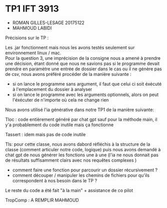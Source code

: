 # TP1 IFT 3913 

- ROMAN GILLES-LESAGE 20175122
- MAHMOUD LABIDI

Précisions sur le TP : 

Les .jar fonctionnent mais nous les avons testés seulement sur environnement linux / mac.  
Pour la question 3, une imprécision de la consigne nous a amené à prendre une décision,
étant donné que nous ne savions pas si le programme devait prendre en paramètre une entrée de dossier 
dans le cas ou il ne génère pas de csv, nous avons préféré procéder de la manière suivante :   
- si on lance le programme sans argument, il faut que celui ci soit éxécuté à l'emplacement du dossier à analyser
- si on lance le programme avec les arguments optionnels, alors on peut l'éxécuter de n'importe où cela ne change rien

Nous avons utilisé l'ia générative dans notre TP1 de la manière suivante: 

Tloc : code entièrement généré par chat gpt sauf pour la méthode main, il y'a probablement du code inutile mais ça fonctionne  


Tassert : idem mais pas de code inutile        


Tls: pour cette classe, nous avons dabord réfléchis à la structure de la classe (comment articuler notre code, logique)
puis nous avons demandé à chat gpt de nous générer les fonctions une à une
(l'ia ne nous donnait pas de résultats suffisamment clairs avec nos requêtes complexes )
- comment faire une fonction pour parcourir un dossier récursivement ?
- comment découper / manipuler les chemins de fichiers pour qu'ils correspondent à nos besoin dans le TP ?   

Le reste du code a été fait "à la main" + assistance de co pilot 

TropComp : A REMPLIR MAHMOUD 
